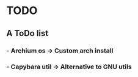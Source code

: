 # TODO
## A ToDo list
### - Archium os -> Custom arch install
### - Capybara util -> Alternative to GNU utils
